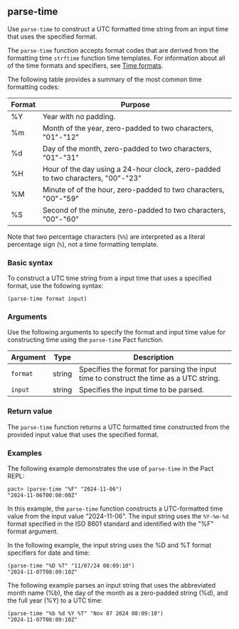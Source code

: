 ## parse-time

Use `parse-time` to construct a UTC formatted time string from an input time that uses the specified format.

The `parse-time` function accepts format codes that are derived from the formatting time `strftime` function time templates.
For information about all of the time formats and specifiers, see [Time formats](/pact-5/time/time-functions#time-formats).

The following table provides a summary of the most common time formatting codes:

| Format | Purpose |
| --- | --- |
| %Y | Year with no padding. |
| %m | Month of the year, zero-padded to two characters, "01"-"12" |
| %d | Day of the month, zero-padded to two characters, "01"-"31" |
| %H | Hour of the day using a 24-hour clock, zero-padded to two characters, "00"-"23" |
| %M | Minute of of the hour, zero-padded to two characters, "00"-"59" |
| %S | Second of the minute, zero-padded to two characters, "00"-"60" |

Note that two percentage characters (`%%`) are interpreted as a literal percentage sign (`%`), not a time formatting template.

### Basic syntax

To construct a UTC time string from a input time that uses a specified format, use the following syntax:

```pact
(parse-time format input)
```

### Arguments

Use the following arguments to specify the format and input time value for constructing time using the `parse-time` Pact function.

| Argument | Type | Description |
| --- | --- | --- |
| `format` | string | Specifies the format for parsing the input time to construct the time as a UTC string. |
| `input` | string | Specifies the input time to be parsed. |

### Return value

The `parse-time` function returns a UTC formatted time constructed from the provided input value that uses the specified format.

### Examples

The following example demonstrates the use of `parse-time` in the Pact REPL:

```pact
pact> (parse-time "%F" "2024-11-06")
"2024-11-06T00:00:00Z"
```

In this example, the `parse-time` function constructs a UTC-formatted time value from the input value "2024-11-06".
The input string uses the `%Y-%m-%d` format specified in the ISO 8601 standard and identified with the "%F" format argument.

In the following example, the input string uses the %D and %T format specifiers for date and time:

```pact
(parse-time "%D %T" "11/07/24 08:09:10")
"2024-11-07T08:09:10Z"
```

The following example parses an input string that uses the abbreviated month name (%b), the day of the month as a zero-padded string (%d), and the full year (%Y) to a UTC time:

```pact
(parse-time "%b %d %Y %T" "Nov 07 2024 08:09:10")
"2024-11-07T08:09:10Z"
```
